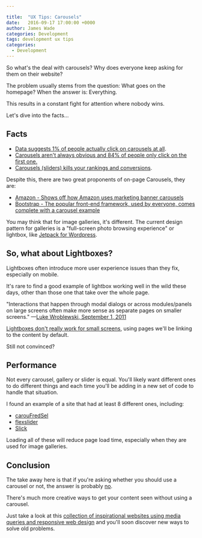 ```yaml
---

title:  "UX Tips: Carousels"
date:   2016-09-17 17:00:00 +0000
author: James Wade
categories: Development
tags: development ux tips
categories:
  - Development
---
```


So what's the deal with carousels? Why does everyone keep asking for them on their website?

The problem usually stems from the question: What goes on the homepage? When the answer is: Everything.

This results in a constant fight for attention where nobody wins.

Let's dive into the facts...

<!--more-->

## Facts

* [Data suggests 1% of people actually click on carousels at all](http://conversionxl.com/dont-use-automatic-image-sliders-or-carousels-ignore-the-fad/).
* [Carousels aren't always obvious and 84% of people only click on the first one.](https://erikrunyon.com/2013/01/carousel-stats/)
* [Carousels (sliders) kills your rankings and conversions](https://yoast.com/opinion-on-sliders/).

Despite this, there are two great proponents of on-page Carousels, they are:

* [Amazon - Shows off how Amazon uses marketing banner carousels](https://www.smashingmagazine.com/2015/02/carousel-usage-exploration-on-mobile-e-commerce-websites/)
* [Bootstrap - The popular front-end framework, used by everyone, comes complete with a carousel example](https://getbootstrap.com/examples/carousel/)

You may think that for image galleries, it's different. The current design pattern for galleries is a "full-screen photo
 browsing experience" or lightbox, like [Jetpack for Wordpress](https://jetpack.com/support/carousel/).

## So, what about Lightboxes?

Lightboxes often introduce more user experience issues than they fix, especially on mobile.

It's rare to find a good example of lightbox working well in the wild these days, other than those one that take over
 the whole page.

"Interactions that happen through modal dialogs or across modules/panels on large screens often make more sense as
 separate pages on smaller screens." —[Luke Wroblewski, September 1, 2011](http://www.lukew.com/ff/entry.asp?1390)

[Lightboxes don't really work for small screens](http://bradfrost.com/blog/post/conditional-lightbox/), using pages
 we'll be linking to the content by default.

Still not convinced?

## Performance

Not every carousel, gallery or slider is equal. You'll likely want different ones to do different things and each time
 you'll be adding in a new set of code to handle that situation.

I found an example of a site that had at least 8 different ones, including:

* [carouFredSel](https://dev7studios.com/products/caroufredsel-wordpress-plugin/)
* [flexslider](https://woocommerce.com/flexslider/)
* [Slick](http://kenwheeler.github.io/slick/)

Loading all of these will reduce page load time, especially when they are used for image galleries.

## Conclusion

The take away here is that if you're asking whether you should use a carousel or not, the answer is probably
 [no](http://shouldiuseacarousel.com/).

There's much more creative ways to get your content seen without using a carousel. 

Just take a look at this [collection of inspirational websites using media queries and responsive web
 design](http://mediaqueri.es/) and you'll soon discover new ways to solve old problems.